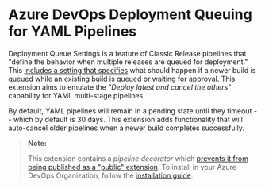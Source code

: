 # Azure DevOps Deployment Queuing for YAML Pipelines

Deployment Queue Settings is a feature of Classic Release pipelines that "define the behavior when multiple releases are queued for deployment." This [includes a setting that specifies][1] what should happen if a newer build is queued while an existing build is queued or waiting for approval. This extension aims to emulate the _"Deploy latest and cancel the others"_ capability for YAML multi-stage pipelines.

By default, YAML pipelines will remain in a pending state until they timeout -- which by default is 30 days. This extension adds functionality that will auto-cancel older pipelines when a newer build completes successfully.

> **Note:**
>
> This extension contains a _pipeline decorator_ which [prevents it from being published as a "public" extension][2].
> To install in your Azure DevOps Organization, follow the [installation guide][3].

[1]: https://docs.microsoft.com/en-us/azure/devops/pipelines/process/stages?view=azure-devops&tabs=classic#queuing-policies

[2]: https://learn.microsoft.com/en-us/azure/devops/extend/develop/add-pipeline-decorator?toc=%2Fazure%2Fdevops%2Fmarketplace-extensibility%2Ftoc.json&view=azure-devops#3-install-the-decorator

[3]: docs/Installation.md
